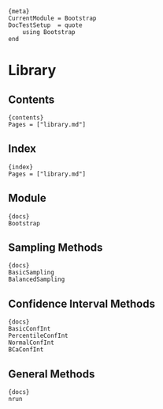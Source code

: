 

```
{meta}
CurrentModule = Bootstrap
DocTestSetup  = quote
    using Bootstrap
end	
```

# Library

## Contents

    {contents}
    Pages = ["library.md"]

## Index

    {index}
    Pages = ["library.md"]

## Module

    {docs}
    Bootstrap


## Sampling Methods

```
{docs}
BasicSampling
BalancedSampling
```


## Confidence Interval Methods

    {docs}
    BasicConfInt
    PercentileConfInt
    NormalConfInt
    BCaConfInt


## General Methods

    {docs}
    nrun
    